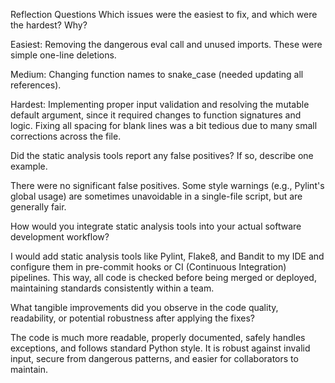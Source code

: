 Reflection Questions
Which issues were the easiest to fix, and which were the hardest? Why?

Easiest: Removing the dangerous eval call and unused imports. These were simple one-line deletions.

Medium: Changing function names to snake_case (needed updating all references).

Hardest: Implementing proper input validation and resolving the mutable default argument, since it required changes to function signatures and logic. Fixing all spacing for blank lines was a bit tedious due to many small corrections across the file.

Did the static analysis tools report any false positives? If so, describe one example.

There were no significant false positives. Some style warnings (e.g., Pylint's global usage) are sometimes unavoidable in a single-file script, but are generally fair.

How would you integrate static analysis tools into your actual software development workflow?

I would add static analysis tools like Pylint, Flake8, and Bandit to my IDE and configure them in pre-commit hooks or CI (Continuous Integration) pipelines. This way, all code is checked before being merged or deployed, maintaining standards consistently within a team.

What tangible improvements did you observe in the code quality, readability, or potential robustness after applying the fixes?

The code is much more readable, properly documented, safely handles exceptions, and follows standard Python style. It is robust against invalid input, secure from dangerous patterns, and easier for collaborators to maintain.
